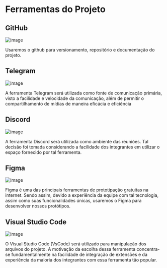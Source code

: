 # Ferramentas do Projeto

## GitHub

![image](https://user-images.githubusercontent.com/72039007/176484543-35225d6c-4a2e-464f-adac-e23c6ff5a086.png)

Usaremos o github para versionamento, repositório e documentação do projeto.

## Telegram

![image](https://user-images.githubusercontent.com/72039007/176481838-48ff573d-3f72-4dcb-a235-a0053bff3bd6.png)

A ferramenta Telegram será utilizada como fonte de comunicação primária, visto a facilidade e velocidade da comunicação, além de permitir o compartilhamento de mídias de maneira eficácia e eficiência

## Discord

![image](https://user-images.githubusercontent.com/72039007/176481968-2284f8d6-db6c-49ee-bd24-ac37b13eb124.png)

A ferramenta Discord será utilizada como ambiente das reuniões. Tal decisão foi tomada considerando a facilidade dos integrantes em utilizar o espaço fornecido por tal ferramenta.

## Figma

![image](https://user-images.githubusercontent.com/72039007/176485500-7310a651-6fb0-42ec-b2fa-d40520ba71c8.png)

Figma é uma das principais ferramentas de prototipação gratuitas na internet. Sendo assim, devido a experiência da equipe com tal tecnologia, assim como suas funcionalidades únicas, usaremos o Figma para desenvolver nossos protótipos.

## Visual Studio Code

![image](https://user-images.githubusercontent.com/72039007/176487002-0cc7c72e-e4f9-4571-844d-484f391eecc2.png)

O Visual Studio Code (VsCode) será utilizado para manipulação dos arquivos do projeto. A motivação da escolha dessa ferramenta concentra-se fundamentalmente na facilidade de integração de extensões e da experiência da maioria dos integrantes com essa ferramenta tão popular.
